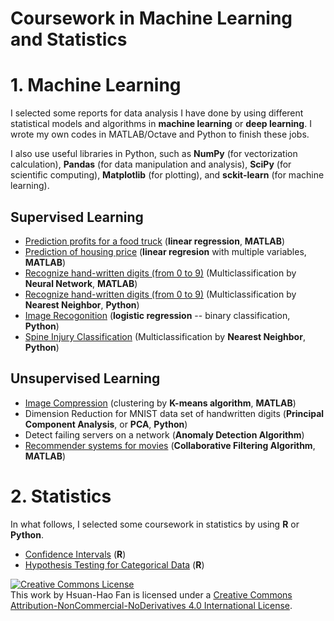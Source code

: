 # Coursework in Machine Learning and Statistics #

# 1. Machine Learning #

I selected some reports for data analysis I have done by using different statistical models and algorithms in **machine learning** or **deep learning**. I wrote my own codes in MATLAB/Octave and Python to finish these jobs.

I also use useful libraries in Python, such as **NumPy** (for vectorization calculation), **Pandas** (for data manipulation and analysis), **SciPy** (for scientific computing), **Matplotlib** (for plotting), and **sckit-learn** (for machine learning). 

## Supervised Learning ##
- [Prediction profits for a food truck](https://github.com/hsuanhao/Machine_Learning/blob/master/prediction_profits_food_truck.ipynb) (**linear regression**, **MATLAB**)
- [Prediction of housing price](https://github.com/hsuanhao/Machine_Learning/blob/master/prediction_housing_price.ipynb) (**linear regresion** with multiple variables, **MATLAB**)
- [Recognize hand-written digits (from 0 to 9)](https://github.com/hsuanhao/Machine_Learning/blob/master/Hand-Written_Digits_Recognition.ipynb) (Multiclassification by **Neural Network**, **MATLAB**)
- [Recognize hand-written digits (from 0 to 9)](https://github.com/hsuanhao/Machine_Learning/blob/master/Nearest_neighbor_MNIST.ipynb) (Multiclassification by **Nearest Neighbor**, **Python**)
- [Image Recogonition](https://github.com/hsuanhao/Machine_Learning/blob/master/Image_Recognition.ipynb) (**logistic regression** -- binary classification, **Python**)
- [Spine Injury Classification](https://github.com/hsuanhao/Machine_Learning/blob/master/Spine_Injury_Classification.ipynb) (Multiclassification by **Nearest Neighbor**, **Python**)

## Unsupervised Learning ##
- [Image Compression](https://github.com/hsuanhao/Machine_Learning/blob/master/Image_Compression.ipynb) (clustering by **K-means algorithm**, **MATLAB**)
- Dimension Reduction for MNIST data set of handwritten digits (**Principal Component Analysis**, or **PCA**, **Python**)
- Detect failing servers on a network (**Anomaly Detection Algorithm**)
- [Recommender systems for movies](https://github.com/hsuanhao/Machine_Learning/blob/master/Recommender_Systerms_for_Movies.ipynb) (**Collaborative Filtering Algorithm**, **MATLAB**)


# 2. Statistics #

In what follows, I selected some coursework in statistics by using **R** or **Python**.

- [Confidence Intervals](https://github.com/hsuanhao/Machine_Learning/blob/master/confidence_intervals.pdf) (**R**)
- [Hypothesis Testing for Categorical Data](https://github.com/hsuanhao/Machine_Learning/blob/master/inf_for_categorical_data.pdf) (**R**)



<a rel="license" href="http://creativecommons.org/licenses/by-nc-nd/4.0/"><img alt="Creative Commons License" style="border-width:0" src="https://i.creativecommons.org/l/by-nc-nd/4.0/88x31.png" /></a><br />This work by <span xmlns:cc="http://creativecommons.org/ns#" property="cc:attributionName">Hsuan-Hao Fan</span> is licensed under a <a rel="license" href="http://creativecommons.org/licenses/by-nc-nd/4.0/">Creative Commons Attribution-NonCommercial-NoDerivatives 4.0 International License</a>.

